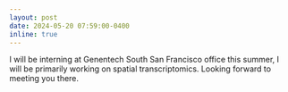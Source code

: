 ```yaml
---
layout: post
date: 2024-05-20 07:59:00-0400
inline: true
---
```


I will be interning at Genentech South San Francisco office this summer, I will be primarily working on spatial transcriptomics. Looking forward to meeting you there.